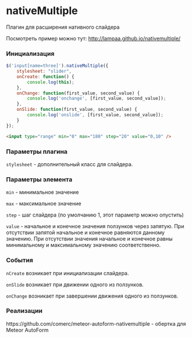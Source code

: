 # nativeMultiple
Плагин для расширения нативного слайдера

Посмотреть пример можно тут: http://lampaa.github.io/nativemultiple/

<h3>Инициализация</h3>

```js
$('input[name=three]').nativeMultiple({
    stylesheet: "slider",
    onCreate: function() {
        console.log(this);
    },
    onChange: function(first_value, second_value) {
        console.log('onchange', [first_value, second_value]);
    },
    onSlide: function(first_value, second_value) {
        console.log('onslide', [first_value, second_value]);
    }
});
```

```html
<input type="range" min="0" max="180" step="20" value="0,10" />
```



<h3>Параметры плагина</h3>

```stylesheet``` - дополнительный класс для слайдера.



<h3>Параметры элемента</h3>

```min```  - минимальное значение

```max```  - максимальное значение

```step```  - шаг слайдера (по умолчанию 1, этот параметр можно опустить)

```value```  - начальное и конечное значения ползунков через запятую. При отсутствии запятой начальное и конечное равняются данному значению. При отсутствии значения начальное и конечное равны минимальному и максимальному значению соответственно.



<h3>События</h3>

```nCreate``` возникает при инициализации слайдера.

```onSlide```  возникает при движении одного из ползунков.

```onChange```  возникает при завершении движения одного из ползунков.

<h3>Реализации</h3>
https://github.com/comerc/meteor-autoform-nativemultiple - обертка для Meteor AutoForm
